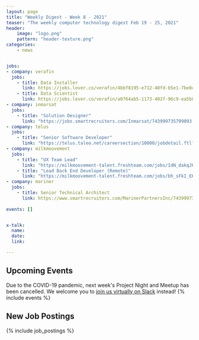 ```yaml
---
layout: page
title: "Weekly Digest - Week 8 - 2021"
teaser: "The weekly computer technology digest Feb 19 - 25, 2021"
header:
    image: "logo.png"
    pattern: "header-texture.png"
categories:
    - news


jobs: 
- company: verafin
  jobs:
    - title: Data Installer
      link: https://jobs.lever.co/verafin/4bbf8195-e712-40fd-b5e1-7be0c64c507c
    - title: Data Scientist
      link: https://jobs.lever.co/verafin/a0764ab5-1173-402f-96c9-ea5b80312332
- company: inmarsat
  jobs:
    - title: "Solution Designer"
      link: "https://jobs.smartrecruiters.com/Inmarsat/743999735799093-solution-designer"
- company: telus
  jobs:
    - title: "Senior Software Developer"
      link: "https://telus.taleo.net/careersection/10000/jobdetail.ftl?job=TEC11813-21"
- company: milkmoovement
  jobs:
    - title: "UX Team Lead"
      link: "https://milkmoovement-talent.freshteam.com/jobs/IdN_dakqJ6a-/ux-team-lead"
    - title: "Lead Back End Developer (Remote)"
      link: "https://milkmoovement-talent.freshteam.com/jobs/bh_sFkI_EHyx/lead-back-end-developer-remote"
- company: mariner
  jobs:
    - title: Senior Technical Architect
      link: https://www.smartrecruiters.com/MarinerPartnersInc/743999736222760-senior-technical-architect  
  
events: []


x-talk:
  name:
  date:
  link:

---
```


## Upcoming Events
Due to the COVID-19 pandemic, next week's Project Night and Meetup has been cancelled. We welcome you to [join us virtually on Slack](https://join.slack.com/t/ctsnl/shared_invite/enQtNzE5Mzc1OTA3ODI2LTdhODg1ZTQ4YTMwNDRkYzI2OWZjOTZmYWZjNjA3N2QzMTRiZWEyNmI0MTRmYjNjMDFhZGUxNzlhY2I5YjEwMTk) instead!
{% include events %}

## New Job Postings
{% include job_postings %}
